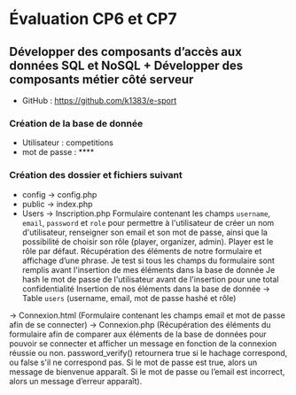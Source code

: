 # Évaluation CP6 et CP7 
## Développer des composants d’accès aux données SQL et NoSQL + Développer des composants métier côté serveur

- GitHub : https://github.com/k1383/e-sport

### Création de la base de donnée 
- Utilisateur : competitions
- mot de passe : ****

### Création des dossier et fichiers suivant 
- config 
→ config.php
- public
→ index.php
- Users
→ Inscription.php
Formulaire contenant les champs `username`, `email`, `password` et `role` pour permettre à l'utilisateur de créer un nom d'utilisateur, renseigner son email et son mot de passe, ainsi que la possibilité de choisir son rôle (player, organizer, admin). Player est le rôle par défaut.
Récupération des éléments de notre formulaire et affichage d’une phrase. 
Je test si tous les champs du formulaire sont remplis avant l'insertion de mes éléments dans la base de donnée
Je hash le mot de passe de l'utilisateur avant de l'insertion pour une total confidentialité 
Insertion de nos éléments dans la base de donnée → Table `users` (username, email, mot de passe hashé et rôle)


→ Connexion.html
(Formulaire contenant les champs email et mot de passe afin de se connecter)
→ Connexion.php
(Récupération des éléments du formulaire afin de comparer aux éléments de la base de données pour pouvoir se connecter et afficher un message en fonction de la connexion réussie ou non.
password_verify() retournera true si le hachage correspond, ou false s'il ne correspond pas.
Si le mot de passe est true, alors un message de bienvenue apparaît.
Si le mot de passe ou l’email est incorrect, alors un message d’erreur apparaît).
